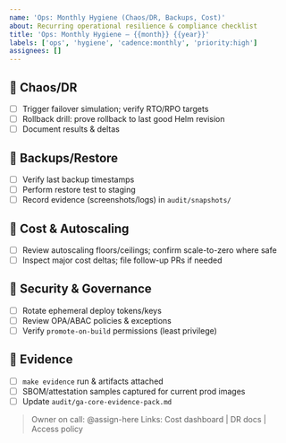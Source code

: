 ```yaml
---
name: 'Ops: Monthly Hygiene (Chaos/DR, Backups, Cost)'
about: Recurring operational resilience & compliance checklist
title: 'Ops: Monthly Hygiene — {{month}} {{year}}'
labels: ['ops', 'hygiene', 'cadence:monthly', 'priority:high']
assignees: []
---
```


## 🧪 Chaos/DR

- [ ] Trigger failover simulation; verify RTO/RPO targets
- [ ] Rollback drill: prove rollback to last good Helm revision
- [ ] Document results & deltas

## 🔄 Backups/Restore

- [ ] Verify last backup timestamps
- [ ] Perform restore test to staging
- [ ] Record evidence (screenshots/logs) in `audit/snapshots/`

## 💸 Cost & Autoscaling

- [ ] Review autoscaling floors/ceilings; confirm scale-to-zero where safe
- [ ] Inspect major cost deltas; file follow-up PRs if needed

## 🔐 Security & Governance

- [ ] Rotate ephemeral deploy tokens/keys
- [ ] Review OPA/ABAC policies & exceptions
- [ ] Verify `promote-on-build` permissions (least privilege)

## 📜 Evidence

- [ ] `make evidence` run & artifacts attached
- [ ] SBOM/attestation samples captured for current prod images
- [ ] Update `audit/ga-core-evidence-pack.md`

> Owner on call: @assign-here
> Links: Cost dashboard | DR docs | Access policy

